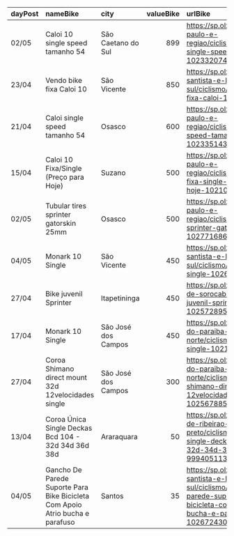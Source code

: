 | dayPost   | nameBike                                                                      | city                |   valueBike | urlBike                                                                                                                                                |
|:----------|:------------------------------------------------------------------------------|:--------------------|------------:|:-------------------------------------------------------------------------------------------------------------------------------------------------------|
| 02/05     | Caloi 10 single speed tamanho 54                                              | São Caetano do Sul  |         899 | https://sp.olx.com.br/sao-paulo-e-regiao/ciclismo/caloi-10-single-speed-tamanho-54-1023320749                                                          |
| 23/04     | Vendo bike fixa Caloi 10                                                      | São Vicente         |         850 | https://sp.olx.com.br/baixada-santista-e-litoral-sul/ciclismo/vendo-bike-fixa-caloi-10-1024040647                                                      |
| 21/04     | Caloi single speed tamanho 54                                                 | Osasco              |         600 | https://sp.olx.com.br/sao-paulo-e-regiao/ciclismo/caloi-single-speed-tamanho-54-1023351431                                                             |
| 15/04     | Caloi 10 Fixa/Single (Preço para Hoje)                                        | Suzano              |         500 | https://sp.olx.com.br/sao-paulo-e-regiao/ciclismo/caloi-10-fixa-single-preco-para-hoje-1021067480                                                      |
| 02/05     | Tubular tires sprinter gatorskin 25mm                                         | Osasco              |         500 | https://sp.olx.com.br/sao-paulo-e-regiao/ciclismo/tubular-tires-sprinter-gatorskin-25mm-1027716865                                                     |
| 04/05     | Monark 10 Single                                                              | São Vicente         |         450 | https://sp.olx.com.br/baixada-santista-e-litoral-sul/ciclismo/monark-10-single-1026920240                                                              |
| 27/04     | Bike juvenil Sprinter                                                         | Itapetininga        |         450 | https://sp.olx.com.br/regiao-de-sorocaba/ciclismo/bike-juvenil-sprinter-1025728954                                                                     |
| 17/04     | Monark 10 Single                                                              | São José dos Campos |         450 | https://sp.olx.com.br/vale-do-paraiba-e-litoral-norte/ciclismo/monark-10-single-1021547158                                                             |
| 27/04     | Coroa Shimano direct mount 32d 12velocidades single                           | São José dos Campos |         300 | https://sp.olx.com.br/vale-do-paraiba-e-litoral-norte/ciclismo/coroa-shimano-direct-mount-32d-12velocidades-single-1025678855                          |
| 13/04     | Coroa Única Single Deckas Bcd 104 - 32d 34d 36d 38d                           | Araraquara          |          50 | https://sp.olx.com.br/regiao-de-ribeirao-preto/ciclismo/coroa-unica-single-deckas-bcd-104-32d-34d-36d-38d-999405113                                    |
| 04/05     | Gancho De Parede Suporte Para Bike Bicicleta Com Apoio Atrio bucha e parafuso | Santos              |          35 | https://sp.olx.com.br/baixada-santista-e-litoral-sul/ciclismo/gancho-de-parede-suporte-para-bike-bicicleta-com-apoio-atrio-bucha-e-parafuso-1026724308 |